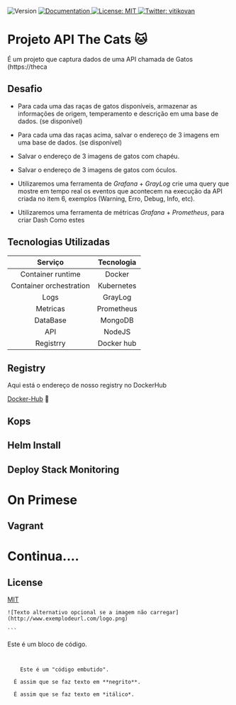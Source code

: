 <p>
  <img alt="Version" src="https://img.shields.io/badge/version-v0-blue.svg?cacheSeconds=2592000" />
  <a href="/" target="_blank">
    <img alt="Documentation" src="https://img.shields.io/badge/documentation-yes-brightgreen.svg" />
  </a>
  <a href="/LICENSE" target="_blank">
    <img alt="License: MIT" src="https://img.shields.io/badge/License-MIT-yellow.svg" />
  </a>
  <a href="https://twitter.com/vitikovan" target="_blank">
    <img alt="Twitter: vitikovan" src="https://img.shields.io/twitter/follow/vitikovan.svg?style=social" />
  </a>
</p>

# Projeto API The Cats  :cat: 

É um projeto que captura dados de uma API chamada de Gatos (https://theca

## Desafio
- Para cada uma das raças de gatos disponíveis, armazenar as informações de
origem, temperamento e descrição em uma base de dados. (se disponível)
-  Para cada uma das raças acima, salvar o endereço de 3 imagens em uma base de
dados. (se disponível)
-  Salvar o endereço de 3 imagens de gatos com chapéu.
-  Salvar o endereço de 3 imagens de gatos com óculos.

- Utilizaremos uma ferramenta de _Grafana_ + _GrayLog_  crie uma query que mostre em tempo real os eventos que acontecem na execução da API criada no item 6, exemplos (Warning, Erro, Debug, Info, etc).
  
- Utilizaremos uma ferramenta de métricas _Grafana_ + _Prometheus_, para criar Dash Como estes 

## Tecnologias Utilizadas

Serviço | Tecnologia
:-------: | :----------:
Container runtime | Docker
Container orchestration | Kubernetes
Logs | GrayLog
Metricas | Prometheus 
DataBase | MongoDB
API | NodeJS
Registrry | Docker hub

## Registry 
Aqui está o endereço de nosso registry no DockerHub

[Docker-Hub](https://hub.docker.com/u/augustovan)  :whale: 

## Kops

## Helm Install
 
## Deploy Stack Monitoring

# On Primese

## Vagrant



# Continua....


## License
[MIT](https://choosealicense.com/licenses/mit/)




	![Texto alternativo opcional se a imagem não carregar](http://www.exemplodeurl.com/logo.png)

  	```
Este é um bloco de código.

```


	Este é um "código embutido".

  É assim que se faz texto em **negrito**.

  É assim que se faz texto em *itálico*.